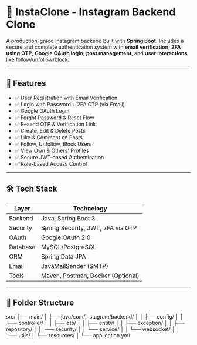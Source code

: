 # 📸 InstaClone - Instagram Backend Clone

A production-grade Instagram backend built with **Spring Boot**. Includes a secure and complete authentication system with **email verification**, **2FA using OTP**, **Google OAuth login**, **post management**, and **user interactions** like follow/unfollow/block.

---

## 🚀 Features

- ✅ User Registration with Email Verification
- ✅ Login with Password + 2FA OTP (via Email)
- ✅ Google OAuth Login
- ✅ Forgot Password & Reset Flow
- ✅ Resend OTP & Verification Link
- ✅ Create, Edit & Delete Posts
- ✅ Like & Comment on Posts
- ✅ Follow, Unfollow, Block Users
- ✅ View Own & Others' Profiles
- ✅ Secure JWT-based Authentication
- ✅ Role-based Access Control

---

## 🛠️ Tech Stack

| Layer      | Technology |
|------------|------------|
| Backend    | Java, Spring Boot 3 |
| Security   | Spring Security, JWT, 2FA via OTP |
| OAuth      | Google OAuth 2.0 |
| Database   | MySQL/PostgreSQL |
| ORM        | Spring Data JPA |
| Email      | JavaMailSender (SMTP) |
| Tools      | Maven, Postman, Docker (Optional) |

---

## 📂 Folder Structure

src/
├── main/
│ ├── java/com/instagram/backend/
│ │ ├── config/
│ │ ├── controller/
│ │ ├── dto/
│ │ ├── entity/
│ │ ├── exception/
│ │ ├── repository/
│ │ ├── security/
│ │ └── service/
│ │ └── websocket/
│ │ └── utils/
│ └── resources/
│ └── application.yml
